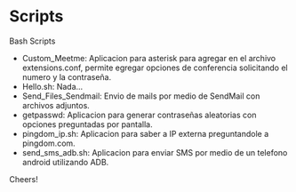 Scripts
=======

Bash Scripts

* Custom_Meetme: Aplicacion para asterisk para agregar en el archivo extensions.conf, permite egregar opciones de conferencia solicitando el numero y la contraseña.
* Hello.sh: Nada...
* Send_Files_Sendmail: Envio de mails por medio de SendMail con archivos adjuntos.
* getpasswd: Aplicacion para generar contraseñas aleatorias con opciones preguntadas por pantalla.
* pingdom_ip.sh: Aplicacion para saber a IP externa preguntandole a pingdom.com.
* send_sms_adb.sh: Aplicacion para enviar SMS por medio de un telefono android utilizando ADB.

Cheers!

